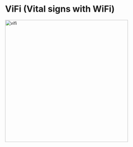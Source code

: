 # ViFi (Vital signs with WiFi)
<img src="https://github.com/user-attachments/assets/d2bca8d5-6e5f-4240-9033-10ef52e83c3a" alt="vifi" width="400" height="400">

